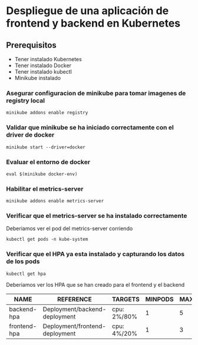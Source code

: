 # Despliegue de una aplicación de frontend y backend en Kubernetes

## Prerequisitos

- Tener instalado Kubernetes
- Tener instalado Docker
- Tener instalado kubectl
- Minikube instalado

### Asegurar configuracion de minikube para tomar imagenes de registry local

```
minikube addons enable registry
```

### Validar que minikube se ha iniciado correctamente con el driver de docker

```
minikube start --driver=docker
```

### Evaluar el entorno de docker

```
eval $(minikube docker-env)
```

### Habilitar el metrics-server

```
minikube addons enable metrics-server
```

### Verificar que el metrics-server se ha instalado correctamente

Deberiamos ver el pod del metrics-server corriendo
```
kubectl get pods -n kube-system
```

### Verificar que el HPA ya esta instalado y capturando los datos de los pods

```
kubectl get hpa
```

Deberiamos ver los HPA que se han creado para el frontend y el backend

| NAME          | REFERENCE                       | TARGETS      | MINPODS | MAXPODS | REPLICAS | AGE |
|---------------|--------------------------------|--------------|----------|----------|-----------|-----|
| backend-hpa   | Deployment/backend-deployment   | cpu: 2%/80% | 1        | 5        | 1         | 10s |
| frontend-hpa  | Deployment/frontend-deployment  | cpu: 4%/20% | 1        | 3        | 1         | 10s |

